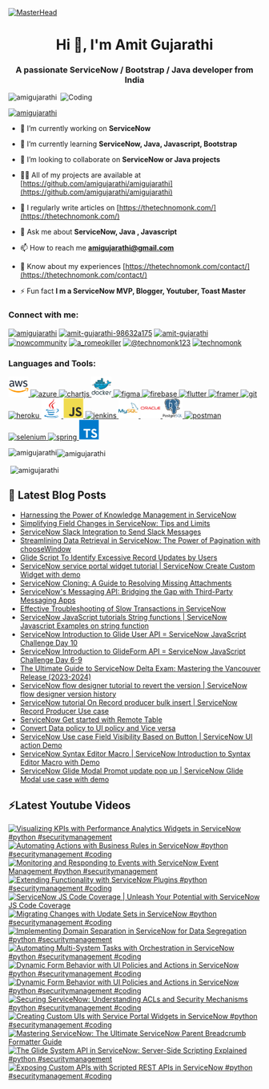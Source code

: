 
[![MasterHead](https://i.gifer.com/origin/22/22657b8a577f858827c5d46dac32cf53.gif)](https://amigujarathi.io)

<h1 align="center">Hi 👋, I'm Amit Gujarathi</h1>
<h3 align="center">A passionate ServiceNow / Bootstrap / Java developer from India</h3>
<img align="right" alt="Coding" width="400" src="https://cdn.filestackcontent.com/efbSR18hT5uRKuo0zoMA">

<p align="left"> <img src="https://komarev.com/ghpvc/?username=amigujarathi&label=Profile%20views&color=0e75b6&style=flat" alt="amigujarathi" /> </p>

<p align="left"> <a href="https://twitter.com/amigujarathi" target="blank"><img src="https://img.shields.io/twitter/follow/amigujarathi?logo=twitter&style=for-the-badge" alt="amigujarathi" /></a> </p>

- 🔭 I’m currently working on **ServiceNow**

- 🌱 I’m currently learning **ServiceNow, Java, Javascript, Bootstrap**

- 👯 I’m looking to collaborate on **ServiceNow or Java projects**

- 👨‍💻 All of my projects are available at [https://github.com/amigujarathi/amigujarathi](https://github.com/amigujarathi/amigujarathi)

- 📝 I regularly write articles on [https://thetechnomonk.com/](https://thetechnomonk.com/)

- 💬 Ask me about **ServiceNow, Java , Javascript**

- 📫 How to reach me **amigujarathi@gmail.com**

- 📄 Know about my experiences [https://thetechnomonk.com/contact/](https://thetechnomonk.com/contact/)

- ⚡ Fun fact **I m a ServiceNow MVP, Blogger, Youtuber, Toast Master**

<h3 align="left">Connect with me:</h3>
<p align="left">
<a href="https://twitter.com/amigujarathi" target="blank"><img align="center" src="https://raw.githubusercontent.com/rahuldkjain/github-profile-readme-generator/master/src/images/icons/Social/twitter.svg" alt="amigujarathi" height="30" width="40" /></a>
<a href="https://linkedin.com/in/amit-gujarathi-98632a175" target="blank"><img align="center" src="https://raw.githubusercontent.com/rahuldkjain/github-profile-readme-generator/master/src/images/icons/Social/linked-in-alt.svg" alt="amit-gujarathi-98632a175" height="30" width="40" /></a>
<a href="https://stackoverflow.com/users/amit-gujarathi" target="blank"><img align="center" src="https://raw.githubusercontent.com/rahuldkjain/github-profile-readme-generator/master/src/images/icons/Social/stack-overflow.svg" alt="amit-gujarathi" height="30" width="40" /></a>
<a href="https://www.servicenow.com/community/user/viewprofilepage/user-id/265565" target="blank"><img align="center" src="https://raw.githubusercontent.com/rahuldkjain/github-profile-readme-generator/master/src/images/icons/Social/codesandbox.svg" alt="nowcommunity" height="30" width="40" /></a>
<a href="https://instagram.com/a_romeokiller" target="blank"><img align="center" src="https://raw.githubusercontent.com/rahuldkjain/github-profile-readme-generator/master/src/images/icons/Social/instagram.svg" alt="a_romeokiller" height="30" width="40" /></a>
<a href="https://medium.com/@technomonk123" target="blank"><img align="center" src="https://raw.githubusercontent.com/rahuldkjain/github-profile-readme-generator/master/src/images/icons/Social/medium.svg" alt="@technomonk123" height="30" width="40" /></a>
<a href="https://www.youtube.com/c/technomonk" target="blank"><img align="center" src="https://raw.githubusercontent.com/rahuldkjain/github-profile-readme-generator/master/src/images/icons/Social/youtube.svg" alt="technomonk" height="30" width="40" /></a>
</p>

<h3 align="left">Languages and Tools:</h3>
<p align="left"> <a href="https://aws.amazon.com" target="_blank" rel="noreferrer"> <img src="https://raw.githubusercontent.com/devicons/devicon/master/icons/amazonwebservices/amazonwebservices-original-wordmark.svg" alt="aws" width="40" height="40"/> </a> <a href="https://azure.microsoft.com/en-in/" target="_blank" rel="noreferrer"> <img src="https://www.vectorlogo.zone/logos/microsoft_azure/microsoft_azure-icon.svg" alt="azure" width="40" height="40"/> </a> <a href="https://www.chartjs.org" target="_blank" rel="noreferrer"> <img src="https://www.chartjs.org/media/logo-title.svg" alt="chartjs" width="40" height="40"/> </a> <a href="https://www.docker.com/" target="_blank" rel="noreferrer"> <img src="https://raw.githubusercontent.com/devicons/devicon/master/icons/docker/docker-original-wordmark.svg" alt="docker" width="40" height="40"/> </a> <a href="https://www.figma.com/" target="_blank" rel="noreferrer"> <img src="https://www.vectorlogo.zone/logos/figma/figma-icon.svg" alt="figma" width="40" height="40"/> </a> <a href="https://firebase.google.com/" target="_blank" rel="noreferrer"> <img src="https://www.vectorlogo.zone/logos/firebase/firebase-icon.svg" alt="firebase" width="40" height="40"/> </a> <a href="https://flutter.dev" target="_blank" rel="noreferrer"> <img src="https://www.vectorlogo.zone/logos/flutterio/flutterio-icon.svg" alt="flutter" width="40" height="40"/> </a> <a href="https://www.framer.com/" target="_blank" rel="noreferrer"> <img src="https://www.vectorlogo.zone/logos/framer/framer-icon.svg" alt="framer" width="40" height="40"/> </a> <a href="https://git-scm.com/" target="_blank" rel="noreferrer"> <img src="https://www.vectorlogo.zone/logos/git-scm/git-scm-icon.svg" alt="git" width="40" height="40"/> </a> <a href="https://heroku.com" target="_blank" rel="noreferrer"> <img src="https://www.vectorlogo.zone/logos/heroku/heroku-icon.svg" alt="heroku" width="40" height="40"/> </a> <a href="https://www.java.com" target="_blank" rel="noreferrer"> <img src="https://raw.githubusercontent.com/devicons/devicon/master/icons/java/java-original.svg" alt="java" width="40" height="40"/> </a> <a href="https://developer.mozilla.org/en-US/docs/Web/JavaScript" target="_blank" rel="noreferrer"> <img src="https://raw.githubusercontent.com/devicons/devicon/master/icons/javascript/javascript-original.svg" alt="javascript" width="40" height="40"/> </a> <a href="https://www.jenkins.io" target="_blank" rel="noreferrer"> <img src="https://www.vectorlogo.zone/logos/jenkins/jenkins-icon.svg" alt="jenkins" width="40" height="40"/> </a> <a href="https://www.mysql.com/" target="_blank" rel="noreferrer"> <img src="https://raw.githubusercontent.com/devicons/devicon/master/icons/mysql/mysql-original-wordmark.svg" alt="mysql" width="40" height="40"/> </a> <a href="https://www.oracle.com/" target="_blank" rel="noreferrer"> <img src="https://raw.githubusercontent.com/devicons/devicon/master/icons/oracle/oracle-original.svg" alt="oracle" width="40" height="40"/> </a> <a href="https://www.postgresql.org" target="_blank" rel="noreferrer"> <img src="https://raw.githubusercontent.com/devicons/devicon/master/icons/postgresql/postgresql-original-wordmark.svg" alt="postgresql" width="40" height="40"/> </a> <a href="https://postman.com" target="_blank" rel="noreferrer"> <img src="https://www.vectorlogo.zone/logos/getpostman/getpostman-icon.svg" alt="postman" width="40" height="40"/> </a> <a href="https://www.selenium.dev" target="_blank" rel="noreferrer"> <img src="https://raw.githubusercontent.com/detain/svg-logos/780f25886640cef088af994181646db2f6b1a3f8/svg/selenium-logo.svg" alt="selenium" width="40" height="40"/> </a> <a href="https://spring.io/" target="_blank" rel="noreferrer"> <img src="https://www.vectorlogo.zone/logos/springio/springio-icon.svg" alt="spring" width="40" height="40"/> </a> <a href="https://www.typescriptlang.org/" target="_blank" rel="noreferrer"> <img src="https://raw.githubusercontent.com/devicons/devicon/master/icons/typescript/typescript-original.svg" alt="typescript" width="40" height="40"/> </a> </p>



<p><img align="left" src="https://github-readme-stats.vercel.app/api/top-langs?username=amigujarathi&show_icons=true&locale=en&layout=compact" alt="amigujarathi" /></p>
<p><img align="center" src="https://github-readme-streak-stats.herokuapp.com/?user=amigujarathi&" alt="amigujarathi" /></p>
<p>&nbsp;<img align="center" src="https://github-readme-stats.vercel.app/api?username=amigujarathi&show_icons=true&locale=en" alt="amigujarathi" /></p>


## 📕 Latest Blog Posts
<!-- BLOG-POST-LIST:START -->
- [Harnessing the Power of Knowledge Management in ServiceNow](https://www.servicenow.com/community/itsm-articles/harnessing-the-power-of-knowledge-management-in-servicenow/ta-p/2858772)
- [Simplifying Field Changes in ServiceNow: Tips and Limits](https://www.servicenow.com/community/developer-articles/simplifying-field-changes-in-servicenow-tips-and-limits/ta-p/2855767)
- [ServiceNow Slack Integration to Send Slack Messages](https://www.servicenow.com/community/developer-articles/servicenow-slack-integration-to-send-slack-messages/ta-p/2837954)
- [Streamlining Data Retrieval in ServiceNow: The Power of Pagination with chooseWindow](https://www.servicenow.com/community/developer-articles/streamlining-data-retrieval-in-servicenow-the-power-of/ta-p/2827351)
- [Glide Script To Identify Excessive Record Updates by Users](https://www.servicenow.com/community/developer-articles/glide-script-to-identify-excessive-record-updates-by-users/ta-p/2827660)
- [ServiceNow service portal widget tutorial | ServiceNow Create Custom Widget with demo](https://www.servicenow.com/community/developer-articles/servicenow-service-portal-widget-tutorial-servicenow-create/ta-p/2373674)
- [ServiceNow Cloning: A Guide to Resolving Missing Attachments](https://www.servicenow.com/community/developer-articles/servicenow-cloning-a-guide-to-resolving-missing-attachments/ta-p/2759058)
- [ServiceNow&#39;s Messaging API: Bridging the Gap with Third-Party Messaging Apps](https://www.servicenow.com/community/developer-articles/servicenow-s-messaging-api-bridging-the-gap-with-third-party/ta-p/2670861)
- [Effective Troubleshooting of Slow Transactions in ServiceNow](https://www.servicenow.com/community/developer-articles/effective-troubleshooting-of-slow-transactions-in-servicenow/ta-p/2748206)
- [ServiceNow JavaScript tutorials String functions | ServiceNow Javascript Examples on string function](https://www.servicenow.com/community/developer-articles/servicenow-javascript-tutorials-string-functions-servicenow/ta-p/2373677)
- [ServiceNow Introduction to Glide User API = ServiceNow JavaScript Challenge Day 10](https://www.servicenow.com/community/developer-articles/servicenow-introduction-to-glide-user-api-servicenow-javascript/ta-p/2388703)
- [ServiceNow Introduction to GlideForm API = ServiceNow JavaScript Challenge Day 6-9](https://www.servicenow.com/community/developer-articles/servicenow-introduction-to-glideform-api-servicenow-javascript/ta-p/2388700)
- [The Ultimate Guide to ServiceNow Delta Exam: Mastering the Vancouver Release &lpar;2023-2024&rpar;](https://www.servicenow.com/community/community-resources/the-ultimate-guide-to-servicenow-delta-exam-mastering-the/ta-p/2733371)
- [ServiceNow flow designer tutorial to revert the version | ServiceNow flow designer version history](https://www.servicenow.com/community/developer-articles/servicenow-flow-designer-tutorial-to-revert-the-version/ta-p/2373668)
- [ServiceNow tutorial On Record producer bulk insert | ServiceNow Record Producer Use case](https://www.servicenow.com/community/developer-articles/servicenow-tutorial-on-record-producer-bulk-insert-servicenow/ta-p/2373662)
- [ServiceNow Get started with Remote Table](https://www.servicenow.com/community/developer-articles/servicenow-get-started-with-remote-table/ta-p/2373659)
- [Convert Data policy to UI policy and Vice versa](https://www.servicenow.com/community/developer-articles/convert-data-policy-to-ui-policy-and-vice-versa/ta-p/2367689)
- [ServiceNow Use case Field Visibility Based on Button | ServiceNow UI action Demo](https://www.servicenow.com/community/developer-articles/servicenow-use-case-field-visibility-based-on-button-servicenow/ta-p/2362758)
- [ServiceNow Syntax Editor Macro | ServiceNow Introduction to Syntax Editor Macro with Demo](https://www.servicenow.com/community/developer-articles/servicenow-syntax-editor-macro-servicenow-introduction-to-syntax/ta-p/2362756)
- [ServiceNow Glide Modal Prompt update pop up | ServiceNow Glide Modal use case with demo](https://www.servicenow.com/community/developer-articles/servicenow-glide-modal-prompt-update-pop-up-servicenow-glide/ta-p/2362755)
<!-- BLOG-POST-LIST:END -->


## ⚡Latest Youtube Videos

<!-- BEGIN YOUTUBE-CARDS -->
[![Visualizing KPIs with Performance Analytics Widgets in ServiceNow #python #securitymanagement](https://ytcards.demolab.com/?id=3bTakpAXpy4&title=Visualizing+KPIs+with+Performance+Analytics+Widgets+in+ServiceNow+%23python+%23securitymanagement&lang=en&timestamp=1711341002&background_color=%230d1117&title_color=%23ffffff&stats_color=%23dedede&max_title_lines=1&width=250&border_radius=5 "Visualizing KPIs with Performance Analytics Widgets in ServiceNow #python #securitymanagement")](https://www.youtube.com/watch?v=3bTakpAXpy4)
[![Automating Actions with Business Rules in ServiceNow #python #securitymanagement #coding](https://ytcards.demolab.com/?id=1GDBan4gnwc&title=Automating+Actions+with+Business+Rules+in+ServiceNow+%23python+%23securitymanagement+%23coding&lang=en&timestamp=1711254601&background_color=%230d1117&title_color=%23ffffff&stats_color=%23dedede&max_title_lines=1&width=250&border_radius=5 "Automating Actions with Business Rules in ServiceNow #python #securitymanagement #coding")](https://www.youtube.com/watch?v=1GDBan4gnwc)
[![Monitoring and Responding to Events with ServiceNow Event Management #python #securitymanagement](https://ytcards.demolab.com/?id=SNwdZh03I20&title=Monitoring+and+Responding+to+Events+with+ServiceNow+Event+Management+%23python+%23securitymanagement&lang=en&timestamp=1711168214&background_color=%230d1117&title_color=%23ffffff&stats_color=%23dedede&max_title_lines=1&width=250&border_radius=5 "Monitoring and Responding to Events with ServiceNow Event Management #python #securitymanagement")](https://www.youtube.com/watch?v=SNwdZh03I20)
[![Extending Functionality with ServiceNow Plugins #python #securitymanagement #coding](https://ytcards.demolab.com/?id=FiJhhXNZTpw&title=Extending+Functionality+with+ServiceNow+Plugins+%23python+%23securitymanagement+%23coding&lang=en&timestamp=1711081805&background_color=%230d1117&title_color=%23ffffff&stats_color=%23dedede&max_title_lines=1&width=250&border_radius=5 "Extending Functionality with ServiceNow Plugins #python #securitymanagement #coding")](https://www.youtube.com/watch?v=FiJhhXNZTpw)
[![ServiceNow JS Code Coverage |  Unleash Your Potential with ServiceNow JS Code Coverage](https://ytcards.demolab.com/?id=EabCZZvPt38&title=ServiceNow+JS+Code+Coverage+%7C++Unleash+Your+Potential+with+ServiceNow+JS+Code+Coverage&lang=en&timestamp=1711031407&background_color=%230d1117&title_color=%23ffffff&stats_color=%23dedede&max_title_lines=1&width=250&border_radius=5 "ServiceNow JS Code Coverage |  Unleash Your Potential with ServiceNow JS Code Coverage")](https://www.youtube.com/watch?v=EabCZZvPt38)
[![Migrating Changes with Update Sets in ServiceNow #python #securitymanagement #coding](https://ytcards.demolab.com/?id=7WDDD2UHsGo&title=Migrating+Changes+with+Update+Sets+in+ServiceNow+%23python+%23securitymanagement+%23coding&lang=en&timestamp=1710995401&background_color=%230d1117&title_color=%23ffffff&stats_color=%23dedede&max_title_lines=1&width=250&border_radius=5 "Migrating Changes with Update Sets in ServiceNow #python #securitymanagement #coding")](https://www.youtube.com/watch?v=7WDDD2UHsGo)
[![Implementing Domain Separation in ServiceNow for Data Segregation #python #securitymanagement](https://ytcards.demolab.com/?id=IVe9wR32z-A&title=Implementing+Domain+Separation+in+ServiceNow+for+Data+Segregation+%23python+%23securitymanagement&lang=en&timestamp=1710909007&background_color=%230d1117&title_color=%23ffffff&stats_color=%23dedede&max_title_lines=1&width=250&border_radius=5 "Implementing Domain Separation in ServiceNow for Data Segregation #python #securitymanagement")](https://www.youtube.com/watch?v=IVe9wR32z-A)
[![Automating Multi-System Tasks with Orchestration in ServiceNow #python #securitymanagement #coding](https://ytcards.demolab.com/?id=EhFJoE9EyDE&title=Automating+Multi-System+Tasks+with+Orchestration+in+ServiceNow+%23python+%23securitymanagement+%23coding&lang=en&timestamp=1710822605&background_color=%230d1117&title_color=%23ffffff&stats_color=%23dedede&max_title_lines=1&width=250&border_radius=5 "Automating Multi-System Tasks with Orchestration in ServiceNow #python #securitymanagement #coding")](https://www.youtube.com/watch?v=EhFJoE9EyDE)
[![Dynamic Form Behavior with UI Policies and Actions in ServiceNow #python #securitymanagement #coding](https://ytcards.demolab.com/?id=ekzzXIvGDdI&title=Dynamic+Form+Behavior+with+UI+Policies+and+Actions+in+ServiceNow+%23python+%23securitymanagement+%23coding&lang=en&timestamp=1710736216&background_color=%230d1117&title_color=%23ffffff&stats_color=%23dedede&max_title_lines=1&width=250&border_radius=5 "Dynamic Form Behavior with UI Policies and Actions in ServiceNow #python #securitymanagement #coding")](https://www.youtube.com/watch?v=ekzzXIvGDdI)
[![Dynamic Form Behavior with UI Policies and Actions in ServiceNow #python #securitymanagement #coding](https://ytcards.demolab.com/?id=B_W1pj_Dsso&title=Dynamic+Form+Behavior+with+UI+Policies+and+Actions+in+ServiceNow+%23python+%23securitymanagement+%23coding&lang=en&timestamp=1710649803&background_color=%230d1117&title_color=%23ffffff&stats_color=%23dedede&max_title_lines=1&width=250&border_radius=5 "Dynamic Form Behavior with UI Policies and Actions in ServiceNow #python #securitymanagement #coding")](https://www.youtube.com/watch?v=B_W1pj_Dsso)
[![Securing ServiceNow: Understanding ACLs and Security Mechanisms #python #securitymanagement #coding](https://ytcards.demolab.com/?id=iddBKja7oq4&title=Securing+ServiceNow%3A+Understanding+ACLs+and+Security+Mechanisms+%23python+%23securitymanagement+%23coding&lang=en&timestamp=1710563425&background_color=%230d1117&title_color=%23ffffff&stats_color=%23dedede&max_title_lines=1&width=250&border_radius=5 "Securing ServiceNow: Understanding ACLs and Security Mechanisms #python #securitymanagement #coding")](https://www.youtube.com/watch?v=iddBKja7oq4)
[![Creating Custom UIs with Service Portal Widgets in ServiceNow #python #securitymanagement #coding](https://ytcards.demolab.com/?id=o6o9VvqLGF4&title=Creating+Custom+UIs+with+Service+Portal+Widgets+in+ServiceNow+%23python+%23securitymanagement+%23coding&lang=en&timestamp=1710477017&background_color=%230d1117&title_color=%23ffffff&stats_color=%23dedede&max_title_lines=1&width=250&border_radius=5 "Creating Custom UIs with Service Portal Widgets in ServiceNow #python #securitymanagement #coding")](https://www.youtube.com/watch?v=o6o9VvqLGF4)
[![Mastering ServiceNow: The Ultimate ServiceNow Parent Breadcrumb Formatter Guide](https://ytcards.demolab.com/?id=HpC6VhrFwV4&title=Mastering+ServiceNow%3A+The+Ultimate+ServiceNow+Parent+Breadcrumb+Formatter+Guide&lang=en&timestamp=1710427507&background_color=%230d1117&title_color=%23ffffff&stats_color=%23dedede&max_title_lines=1&width=250&border_radius=5 "Mastering ServiceNow: The Ultimate ServiceNow Parent Breadcrumb Formatter Guide")](https://www.youtube.com/watch?v=HpC6VhrFwV4)
[![The Glide System API in ServiceNow: Server-Side Scripting Explained #python #securitymanagement](https://ytcards.demolab.com/?id=OTxflZasZLk&title=The+Glide+System+API+in+ServiceNow%3A+Server-Side+Scripting+Explained+%23python+%23securitymanagement&lang=en&timestamp=1710390607&background_color=%230d1117&title_color=%23ffffff&stats_color=%23dedede&max_title_lines=1&width=250&border_radius=5 "The Glide System API in ServiceNow: Server-Side Scripting Explained #python #securitymanagement")](https://www.youtube.com/watch?v=OTxflZasZLk)
[![Exposing Custom APIs with Scripted REST APIs in ServiceNow #python #securitymanagement #coding](https://ytcards.demolab.com/?id=9yLiwA-R6MI&title=Exposing+Custom+APIs+with+Scripted+REST+APIs+in+ServiceNow+%23python+%23securitymanagement+%23coding&lang=en&timestamp=1710304205&background_color=%230d1117&title_color=%23ffffff&stats_color=%23dedede&max_title_lines=1&width=250&border_radius=5 "Exposing Custom APIs with Scripted REST APIs in ServiceNow #python #securitymanagement #coding")](https://www.youtube.com/watch?v=9yLiwA-R6MI)
<!-- END YOUTUBE-CARDS -->

